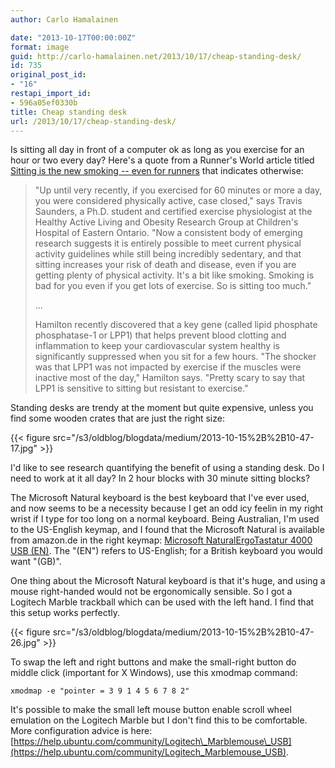 ```yaml
---
author: Carlo Hamalainen

date: "2013-10-17T00:00:00Z"
format: image
guid: http://carlo-hamalainen.net/2013/10/17/cheap-standing-desk/
id: 735
original_post_id:
- "16"
restapi_import_id:
- 596a05ef0330b
title: Cheap standing desk
url: /2013/10/17/cheap-standing-desk/
---
```

Is sitting all day in front of a computer ok as long as you exercise for an hour or two every day? Here's a quote from a Runner's World article titled [Sitting is the new smoking -- even for runners](http://www.runnersworld.com/health/sitting-is-the-new-smoking-even-for-runners?page=single) that indicates otherwise:

> "Up until very recently, if you exercised for 60 minutes or more a day, you were considered physically active, case closed," says Travis Saunders, a Ph.D. student and certified exercise physiologist at the Healthy Active Living and Obesity Research Group at Children's Hospital of Eastern Ontario. "Now a consistent body of emerging research suggests it is entirely possible to meet current physical activity guidelines while still being incredibly sedentary, and that sitting increases your risk of death and disease, even if you are getting plenty of physical activity. It's a bit like smoking. Smoking is bad for you even if you get lots of exercise. So is sitting too much."
>
> ...
>
> Hamilton recently discovered that a key gene (called lipid phosphate phosphatase-1 or LPP1) that helps prevent blood clotting and inflammation to keep your cardiovascular system healthy is significantly suppressed when you sit for a few hours. "The shocker was that LPP1 was not impacted by exercise if the muscles were inactive most of the day," Hamilton says. "Pretty scary to say that LPP1 is sensitive to sitting but resistant to exercise."

Standing desks are trendy at the moment but quite expensive, unless you find some wooden crates that are just the right size:

{{< figure src="/s3/oldblog/blogdata/medium/2013-10-15%2B%2B10-47-17.jpg" >}}

I'd like to see research quantifying the benefit of using a standing desk. Do I need to work at it all day? In 2 hour blocks with 30 minute sitting blocks?

The Microsoft Natural keyboard is the best keyboard that I've ever used, and now seems to be a necessity because I get an odd icy feelin in my right wrist if I type for too long on a normal keyboard. Being Australian, I'm used to the US-English keymap, and I found that the Microsoft Natural is available from amazon.de in the right keymap: [Microsoft NaturalErgoTastatur 4000 USB (EN)](http://www.amazon.de/Microsoft-NaturalErgoTastatur-4000-USB-EN/dp/B000H4WIFY/ref=sr_1_1?s=computers&ie=UTF8&qid=1381828393&sr=1-1&keywords=Microsoft+NaturalErgoTastatur+4000+USB+%28EN%29). The "(EN") refers to US-English; for a British keyboard you would want "(GB)".

One thing about the Microsoft Natural keyboard is that it's huge, and using a mouse right-handed would not be ergonomically sensible. So I got a Logitech Marble trackball which can be used with the left hand. I find that this setup works perfectly.

{{< figure src="/s3/oldblog/blogdata/medium/2013-10-15%2B%2B10-47-26.jpg" >}}

To swap the left and right buttons and make the small-right button do middle click (important for X Windows), use this xmodmap command:

    xmodmap -e "pointer = 3 9 1 4 5 6 7 8 2"

It's possible to make the small left mouse button enable scroll wheel emulation on the Logitech Marble but I don't find this to be comfortable. More configuration advice is here: [https://help.ubuntu.com/community/Logitech\_Marblemouse\_USB](https://help.ubuntu.com/community/Logitech_Marblemouse_USB).
